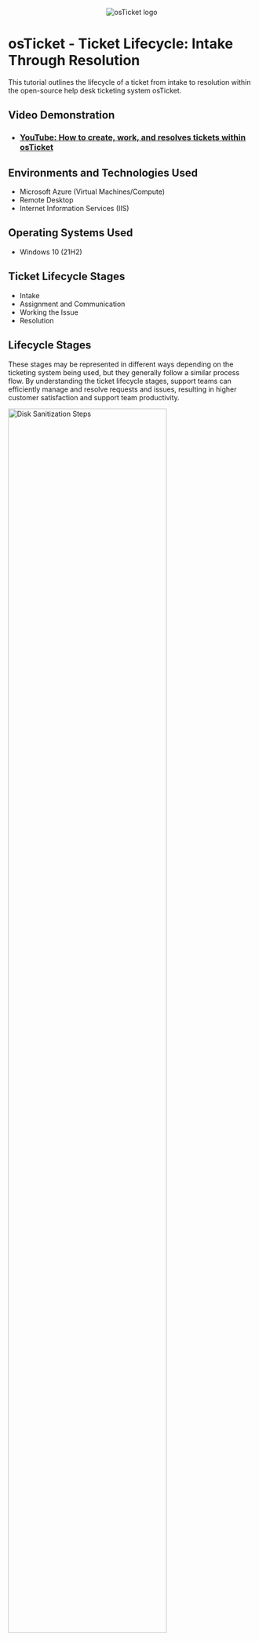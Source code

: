 <p align="center">
<img src="https://i.imgur.com/Clzj7Xs.png" alt="osTicket logo"/>
</p>

<h1>osTicket - Ticket Lifecycle: Intake Through Resolution</h1>
This tutorial outlines the lifecycle of a ticket from intake to resolution within the open-source help desk ticketing system osTicket.<br />


<h2>Video Demonstration</h2>

- ### [YouTube: How to create, work, and resolves tickets within osTicket](https://www.youtube.com)

<h2>Environments and Technologies Used</h2>

- Microsoft Azure (Virtual Machines/Compute)
- Remote Desktop
- Internet Information Services (IIS)

<h2>Operating Systems Used </h2>

- Windows 10</b> (21H2)

<h2>Ticket Lifecycle Stages</h2>

- Intake
- Assignment and Communication
- Working the Issue
- Resolution

<h2>Lifecycle Stages</h2>
These stages may be represented in different ways depending on the ticketing system being used, but they generally follow a similar process flow. By understanding the ticket lifecycle stages, support teams can efficiently manage and resolve requests and issues, resulting in higher customer satisfaction and support team productivity.
<p>
<img src="https://i.imgur.com/DJmEXEB.png" height="80%" width="80%" alt="Disk Sanitization Steps"/>
</p>
<p>
Intake - The ticket is created when a user submits a request or issue to the support team.
Assignment - The ticket is assigned to a specific agent or group of agents responsible for handling the request.
</p>
<br />

<p>
<img src="https://i.imgur.com/DJmEXEB.png" height="80%" width="80%" alt="Disk Sanitization Steps"/>
</p>
<p>
  <ul>Working the Issue in progress</ul> - The assigned agent begins working on the ticket by gathering information, troubleshooting, and communicating with the requester.Pending: If the ticket requires further information or clarification, it may be placed in a pending status until the requester provides the necessary details.
On-hold: If the ticket cannot be resolved immediately or requires action from an external party, it may be placed on hold until the issue can be resolved.
Escalation - If the ticket is not resolved within a certain timeframe or requires further attention, it may be escalated to a higher level of support or management.
</p>
<br />

<p>
<img src="https://i.imgur.com/DJmEXEB.png" height="80%" width="80%" alt="Disk Sanitization Steps"/>
</p>
<p>
<ul>Resolution</ul> - The ticket is resolved when the issue or request has been resolved to the satisfaction of the requester.
Closure - The ticket is closed once it has been resolved and the requester has confirmed that the issue or request has been resolved to their satisfaction.
Follow-up - In some cases, the support team may follow up with the requester after the ticket has been closed to ensure that the issue or request has not resurfaced.
</p>
<br />
